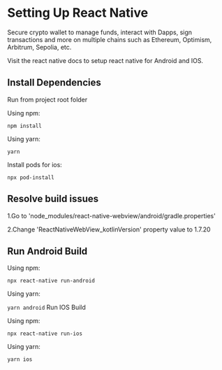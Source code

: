 # Setting Up React Native

Secure crypto wallet to manage funds, interact with Dapps, sign transactions and more on multiple chains such as Ethereum, Optimism, Arbitrum, Sepolia, etc.


Visit the react native docs to setup react native for Android and IOS.

## Install Dependencies
Run from project root folder

Using npm:

``npm install``

Using yarn:

``yarn``

Install pods for ios:

``npx pod-install``

## Resolve build issues

1.Go to 'node_modules/react-native-webview/android/gradle.properties'


2.Change 'ReactNativeWebView_kotlinVersion' property value to 1.7.20


## Run Android Build

Using npm:

``npx react-native run-android``


Using yarn:


``yarn android``
Run IOS Build


Using npm:

``npx react-native run-ios``


Using yarn:


``yarn ios``
